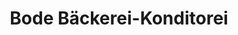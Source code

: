 ---
title: "Bode Bäckerei-Konditorei"
url: /birmensdorf-zh/bode-baeckerei-konditorei/
shop: Bäckerei
---